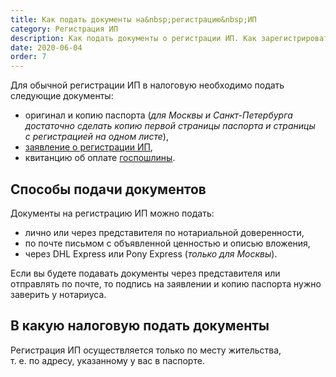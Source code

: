 ```yaml
---
title: Как подать документы на&nbsp;регистрацию&nbsp;ИП
category: Регистрация ИП
description: Как подать документы о регистрации ИП. Как зарегистрировать ИП самостоятельно
date: 2020-06-04
order: 7
---
```


Для обычной регистрации&nbsp;ИП в&nbsp;налоговую необходимо подать следующие документы:

- оригинал и&nbsp;копию паспорта (*для&nbsp;Москвы и&nbsp;Санкт-Петербурга достаточно сделать копию первой страницы паспорта и&nbsp;страницы с&nbsp;регистрацией на&nbsp;одном листе*),
- [заявление о регистрации ИП](/kb/application/),
- квитанцию об&nbsp;оплате [госпошлины](/kb/state-duty/).

## Способы подачи документов

Документы на&nbsp;регистрацию&nbsp;ИП можно подать:

- лично или через представителя по&nbsp;нотариальной доверенности,
- по&nbsp;почте письмом с&nbsp;объявленной ценностью и&nbsp;описью вложения,
- через DHL Express или&nbsp;Pony Express (*только для&nbsp;Москвы*).

Если вы&nbsp;будете подавать документы через представителя или отправлять по&nbsp;почте, то&nbsp;подпись на&nbsp;заявлении и&nbsp;копию паспорта нужно заверить у&nbsp;нотариуса.

## В&nbsp;какую налоговую подать документы

Регистрация&nbsp;ИП осуществляется только по&nbsp;месту жительства, т.&nbsp;е.&nbsp;по&nbsp;адресу, указанному у&nbsp;вас в&nbsp;паспорте.
